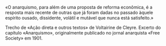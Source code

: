 «O anarquismo, para além de uma proposta de reforma econômica, é a resposta mais recente de outras que já foram dadas no passado àquele espírito ousado, dissidente, volátil e mutável que nunca está satisfeito.»

Trecho de «Ação direta e outros textos» de Voltairine de Cleyre. Excerto do capítulo «Anarquismo», originalmente publicado no jornal anarquista «Free Society» em 1901.
